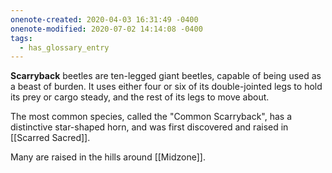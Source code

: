 ```yaml
---
onenote-created: 2020-04-03 16:31:49 -0400
onenote-modified: 2020-07-02 14:14:08 -0400
tags:
  - has_glossary_entry
---
```


**Scarryback** beetles are ten-legged giant beetles, capable of being used as a beast of burden. It uses either four or six of its double-jointed legs to hold its prey or cargo steady, and the rest of its legs to move about. 

The most common species, called the "Common Scarryback", has a distinctive star-shaped horn, and was first discovered and raised in [[Scarred Sacred]].

Many are raised in the hills around [[Midzone]].